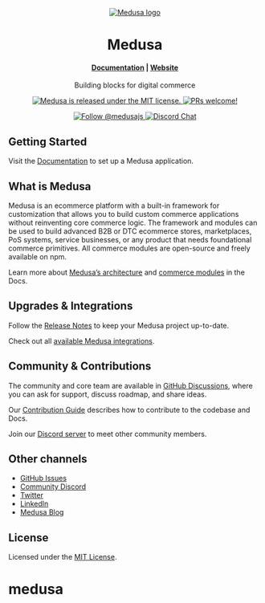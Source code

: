 <p align="center">
  <a href="https://www.medusajs.com">
  <picture>
    <source media="(prefers-color-scheme: dark)" srcset="https://user-images.githubusercontent.com/59018053/229103275-b5e482bb-4601-46e6-8142-244f531cebdb.svg">
    <source media="(prefers-color-scheme: light)" srcset="https://user-images.githubusercontent.com/59018053/229103726-e5b529a3-9b3f-4970-8a1f-c6af37f087bf.svg">
    <img alt="Medusa logo" src="https://user-images.githubusercontent.com/59018053/229103726-e5b529a3-9b3f-4970-8a1f-c6af37f087bf.svg">
    </picture>
  </a>
</p>
<h1 align="center">
  Medusa
</h1>

<h4 align="center">
  <a href="https://docs.medusajs.com">Documentation</a> |
  <a href="https://www.medusajs.com">Website</a>
</h4>

<p align="center">
  Building blocks for digital commerce
</p>
<p align="center">
  <a href="https://github.com/medusajs/medusa/blob/develop/LICENSE">
    <img src="https://img.shields.io/badge/license-MIT-blue.svg" alt="Medusa is released under the MIT license." />
  </a>
  <a href="https://github.com/medusajs/medusa/blob/develop/CONTRIBUTING.md">
    <img src="https://img.shields.io/badge/PRs-welcome-brightgreen.svg?style=flat" alt="PRs welcome!" />
  </a>
 <p align="center">
  <a href="https://twitter.com/intent/follow?screen_name=medusajs">
    <img src="https://img.shields.io/twitter/follow/medusajs.svg?label=Follow%20@medusajs" alt="Follow @medusajs" />
  <a href="https://discord.gg/medusajs">
    <img src="https://img.shields.io/badge/chat-on%20discord-7289DA.svg" alt="Discord Chat" />
  </a>
</p>

## Getting Started

Visit the [Documentation](https://docs.medusajs.com/learn) to set up a Medusa application.

## What is Medusa

Medusa is an ecommerce platform with a built-in framework for customization that allows you to build custom commerce applications without reinventing core commerce logic. The framework and modules can be used to build advanced B2B or DTC ecommerce stores, marketplaces, PoS systems, service businesses, or any product that needs foundational commerce primitives. All commerce modules are open-source and freely available on npm.

Learn more about [Medusa’s architecture](https://docs.medusajs.com/learn/advanced-development/architecture/overview) and [commerce modules](https://docs.medusajs.com/resources/commerce-modules) in the Docs.

## Upgrades & Integrations

Follow the [Release Notes](https://github.com/medusajs/medusa/releases) to keep your Medusa project up-to-date.

Check out all [available Medusa integrations](https://docs.medusajs.com/resources/integrations).

## Community & Contributions

The community and core team are available in [GitHub Discussions](https://github.com/medusajs/medusa/discussions), where you can ask for support, discuss roadmap, and share ideas.

Our [Contribution Guide](https://github.com/medusajs/medusa/blob/develop/CONTRIBUTING.md) describes how to contribute to the codebase and Docs.

Join our [Discord server](https://discord.com/invite/medusajs) to meet other community members.

## Other channels

- [GitHub Issues](https://github.com/medusajs/medusa/issues)
- [Community Discord](https://discord.gg/medusajs)
- [Twitter](https://twitter.com/medusajs)
- [LinkedIn](https://www.linkedin.com/company/medusajs)
- [Medusa Blog](https://medusajs.com/blog/)

## License

Licensed under the [MIT License](https://github.com/medusajs/medusa/blob/develop/LICENSE).
# medusa
